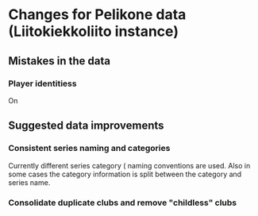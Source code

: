 # Changes for Pelikone data (Liitokiekkoliito instance)

## Mistakes in the data

### Player identitiess

On

## Suggested data improvements

### Consistent series naming and categories

Currently different series category ( naming conventions are used. Also in some cases the category information is split between the category and series name.

### Consolidate duplicate clubs and remove "childless" clubs





